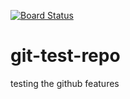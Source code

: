 [![Board Status](https://dev.azure.com/devworxsoftware/99c801fc-ae41-4464-8fb4-6a05cad8fb9d/4b2b10e0-70a7-4f39-86b4-bb85e07475f3/_apis/work/boardbadge/c17b263a-51b6-432e-b45b-d243d7af3763)](https://dev.azure.com/devworxsoftware/99c801fc-ae41-4464-8fb4-6a05cad8fb9d/_boards/board/t/4b2b10e0-70a7-4f39-86b4-bb85e07475f3/Microsoft.RequirementCategory)
# git-test-repo
testing the github features
